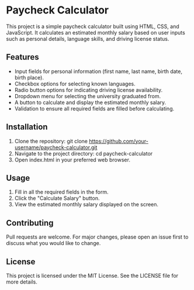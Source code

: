 # Paycheck Calculator

This project is a simple paycheck calculator built using HTML, CSS, and JavaScript. It calculates an estimated monthly salary based on user inputs such as personal details, language skills, and driving license status.

## Features

- Input fields for personal information (first name, last name, birth date, birth place).
- Checkbox options for selecting known languages.
- Radio button options for indicating driving license availability.
- Dropdown menu for selecting the university graduated from.
- A button to calculate and display the estimated monthly salary.
- Validation to ensure all required fields are filled before calculating.

## Installation

1. Clone the repository:
   git clone https://github.com/your-username/paycheck-calculator.git
2. Navigate to the project directory:
   cd paycheck-calculator
3. Open index.html in your preferred web browser.

## Usage

1. Fill in all the required fields in the form.
2. Click the "Calculate Salary" button.
3. View the estimated monthly salary displayed on the screen.

## Contributing

Pull requests are welcome. For major changes, please open an issue first to discuss what you would like to change.

## License

This project is licensed under the MIT License. See the LICENSE file for more details.
